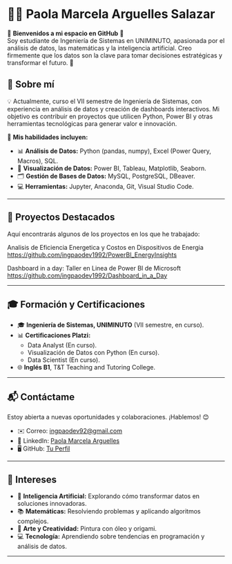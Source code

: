 # 👩‍💻 Paola Marcela Arguelles Salazar  

🌟 **Bienvenidos a mi espacio en GitHub** 🌟  
Soy estudiante de Ingeniería de Sistemas en UNIMINUTO, apasionada por el análisis de datos, las matemáticas y la inteligencia artificial. Creo firmemente que los datos son la clave para tomar decisiones estratégicas y transformar el futuro. 🚀  

## 📖 Sobre mí  
💡 Actualmente, curso el VII semestre de Ingeniería de Sistemas, con experiencia en análisis de datos y creación de dashboards interactivos. Mi objetivo es contribuir en proyectos que utilicen Python, Power BI y otras herramientas tecnológicas para generar valor e innovación.  

🎯 **Mis habilidades incluyen:**  
- 📊 **Análisis de Datos:** Python (pandas, numpy), Excel (Power Query, Macros), SQL.  
- 🎨 **Visualización de Datos:** Power BI, Tableau, Matplotlib, Seaborn.  
- 🗂️ **Gestión de Bases de Datos:** MySQL, PostgreSQL, DBeaver.  
- 💻 **Herramientas:** Jupyter, Anaconda, Git, Visual Studio Code.  

---

## 🌟 Proyectos Destacados  
Aquí encontrarás algunos de los proyectos en los que he trabajado:  

Analisis de Eficiencia Energetica y Costos en Dispositivos de Energia 
https://github.com/ingpaodev1992/PowerBI_EnergyInsights 

Dashboard in a day: Taller en Linea de Power BI de Microsoft 
https://github.com/ingpaodev1992/Dashboard_in_a_Day

---

## 🎓 Formación y Certificaciones  
- 🎓 **Ingeniería de Sistemas, UNIMINUTO** (VII semestre, en curso).  
- 📊 **Certificaciones Platzi:**  
  - Data Analyst (En curso).  
  - Visualización de Datos con Python (En curso).  
  - Data Scientist (En curso).  
- 🌐 **Inglés B1**, T&T Teaching and Tutoring College.  

---

## 📬 Contáctame  
Estoy abierta a nuevas oportunidades y colaboraciones. ¡Hablemos! 😊  
- ✉️ Correo: [ingpaodev92@gmail.com](mailto:ingpaodev92@gmail.com)  
- 💼 LinkedIn: [Paola Marcela Arguelles](https://www.linkedin.com/in/ingpaodev)  
- 🖥️ GitHub: [Tu Perfil](https://github.com/ingpaodev1992)  

---

## 🌟 Intereses  
- 🤖 **Inteligencia Artificial:** Explorando cómo transformar datos en soluciones innovadoras.  
- 📚 **Matemáticas:** Resolviendo problemas y aplicando algoritmos complejos.  
- 🎨 **Arte y Creatividad:** Pintura con óleo y origami.  
- 💻 **Tecnología:** Aprendiendo sobre tendencias en programación y análisis de datos.  

---

